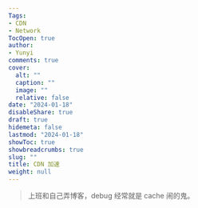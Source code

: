 ```yaml
---
Tags:
- CDN
- Network
TocOpen: true
author:
- Yunyi
comments: true
cover:
  alt: ""
  caption: ""
  image: ""
  relative: false
date: "2024-01-18"
disableShare: true
draft: true
hidemeta: false
lastmod: "2024-01-18"
showToc: true
showbreadcrumbs: true
slug: ""
title: CDN 加速
weight: null
---
```


> 上班和自己弄博客，debug 经常就是 cache 闹的鬼。

